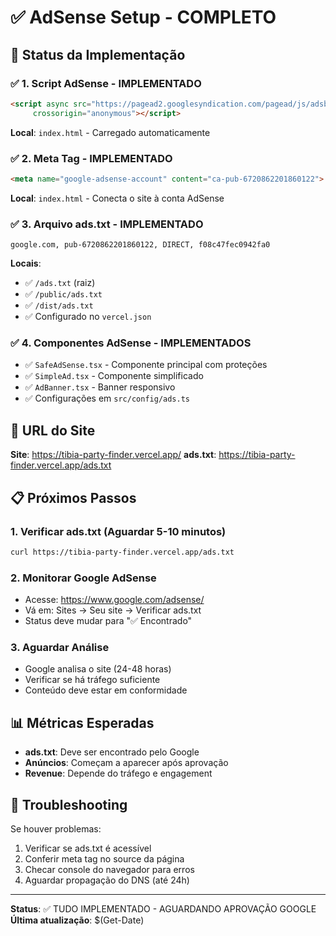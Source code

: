 # ✅ AdSense Setup - COMPLETO

## 🎯 Status da Implementação

### ✅ **1. Script AdSense - IMPLEMENTADO**
```html
<script async src="https://pagead2.googlesyndication.com/pagead/js/adsbygoogle.js?client=ca-pub-6720862201860122"
     crossorigin="anonymous"></script>
```
**Local**: `index.html` - Carregado automaticamente

### ✅ **2. Meta Tag - IMPLEMENTADO**
```html
<meta name="google-adsense-account" content="ca-pub-6720862201860122">
```
**Local**: `index.html` - Conecta o site à conta AdSense

### ✅ **3. Arquivo ads.txt - IMPLEMENTADO**
```
google.com, pub-6720862201860122, DIRECT, f08c47fec0942fa0
```
**Locais**:
- ✅ `/ads.txt` (raiz)
- ✅ `/public/ads.txt`
- ✅ `/dist/ads.txt`
- ✅ Configurado no `vercel.json`

### ✅ **4. Componentes AdSense - IMPLEMENTADOS**
- ✅ `SafeAdSense.tsx` - Componente principal com proteções
- ✅ `SimpleAd.tsx` - Componente simplificado
- ✅ `AdBanner.tsx` - Banner responsivo
- ✅ Configurações em `src/config/ads.ts`

## 🚀 URL do Site
**Site**: https://tibia-party-finder.vercel.app/
**ads.txt**: https://tibia-party-finder.vercel.app/ads.txt

## 📋 Próximos Passos

### 1. **Verificar ads.txt** (Aguardar 5-10 minutos)
```bash
curl https://tibia-party-finder.vercel.app/ads.txt
```

### 2. **Monitorar Google AdSense**
- Acesse: https://www.google.com/adsense/
- Vá em: Sites → Seu site → Verificar ads.txt
- Status deve mudar para "✅ Encontrado"

### 3. **Aguardar Análise**
- Google analisa o site (24-48 horas)
- Verificar se há tráfego suficiente
- Conteúdo deve estar em conformidade

## 📊 Métricas Esperadas
- **ads.txt**: Deve ser encontrado pelo Google
- **Anúncios**: Começam a aparecer após aprovação
- **Revenue**: Depende do tráfego e engagement

## 🔧 Troubleshooting
Se houver problemas:
1. Verificar se ads.txt é acessível
2. Conferir meta tag no source da página
3. Checar console do navegador para erros
4. Aguardar propagação do DNS (até 24h)

---
**Status**: ✅ TUDO IMPLEMENTADO - AGUARDANDO APROVAÇÃO GOOGLE
**Última atualização**: $(Get-Date)
